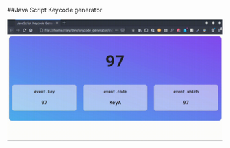 ##Java Script Keycode generator

![Screenshot](https://raw.githubusercontent.com/Riley142/keycode_generator/main/gif.gif)
